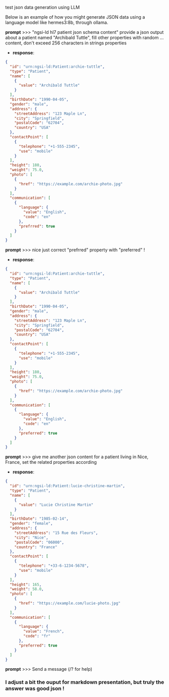 test json data generation using LLM

Below is an example of how you might generate JSON data using a language model like hermes3:8b, through ollama.

**prompt** >>> "ngsi-ld hl7 patient json schema content"
provide a json output about a patient named "Archibald Tuttle", fill other properties with random 
... content, don't exceed 256 characters in strings properties 

- **response**:
```json
{
  "id": "urn:ngsi-ld:Patient:archie-tuttle",
  "type": "Patient",
  "name": [
    {
      "value": "Archibald Tuttle"
    }
  ],
  "birthDate": "1990-04-05",
  "gender": "male",
  "address": {
    "streetAddress": "123 Maple Ln",
    "city": "Springfield",
    "postalCode": "62704",
    "country": "USA"
  },
  "contactPoint": [
    {
      "telephone": "+1-555-2345",
      "use": "mobile"
    }
  ],
  "height": 180,
  "weight": 75.0,
  "photo": [
    {
      "href": "https://example.com/archie-photo.jpg"
    }
  ],
  "communication": [
    {
      "language": {
        "value": "English",
        "code": "en"
      },
      "prefrred": true
    }
  ]
}
```

**prompt** >>> nice just correct "prefrred" property with "preferred" !
- **response**:
```json
{
  "id": "urn:ngsi-ld:Patient:archie-tuttle",
  "type": "Patient",
  "name": [
    {
      "value": "Archibald Tuttle"
    }
  ],
  "birthDate": "1990-04-05",
  "gender": "male",
  "address": {
    "streetAddress": "123 Maple Ln",
    "city": "Springfield",
    "postalCode": "62704",
    "country": "USA"
  },
  "contactPoint": [
    {
      "telephone": "+1-555-2345",
      "use": "mobile"
    }
  ],
  "height": 180,
  "weight": 75.0,
  "photo": [
    {
      "href": "https://example.com/archie-photo.jpg"
    }
  ],
  "communication": [
    {
      "language": {
        "value": "English",
        "code": "en"
      },
      "preferred": true
    }
  ]
}
```

**prompt** >>> give me another json content for a patient living in Nice, France, set the related properties according

- **response**:
```json
{
  "id": "urn:ngsi-ld:Patient:lucie-christine-martin",
  "type": "Patient",
  "name": [
    {
      "value": "Lucie Christine Martin"
    }
  ],
  "birthDate": "1985-02-14",
  "gender": "female",
  "address": {
    "streetAddress": "15 Rue des Fleurs",
    "city": "Nice",
    "postalCode": "06000",
    "country": "France"
  },
  "contactPoint": [
    {
      "telephone": "+33-6-1234-5678",
      "use": "mobile"
    }
  ],
  "height": 165,
  "weight": 58.0,
  "photo": [
    {
      "href": "https://example.com/lucie-photo.jpg"
    }
  ],
  "communication": [
    {
      "language": {
        "value": "French",
        "code": "fr"
      },
      "preferred": true
    }
  ]
}
```
**prompt** >>> Send a message (/? for help)

### I adjust a bit the ouput for markdown presentation, but truly the answer was good json !